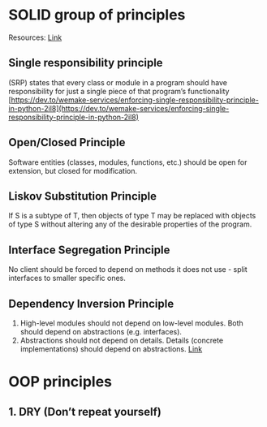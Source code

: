 # SOLID group of principles
Resources:
[Link](https://medium.com/@severinperez/writing-flexible-code-with-the-single-responsibility-principle-b71c4f3f883f)

## Single responsibility principle
(SRP) states that every class or module in a program should have responsibility for just a single piece of that program’s functionality
[https://dev.to/wemake-services/enforcing-single-responsibility-principle-in-python-2il8](https://dev.to/wemake-services/enforcing-single-responsibility-principle-in-python-2il8)


## Open/Closed Principle 
Software entities (classes, modules, functions, etc.) should be open for extension, but closed for modification.

## Liskov Substitution Principle
If S is a subtype of T, then objects of type T may be replaced with objects of type S without altering any of the desirable properties of the program.

## Interface Segregation Principle 
No client should be forced to depend on methods it does not use - split interfaces to smaller specific ones.

## Dependency Inversion Principle
1.  High-level modules should not depend on low-level modules. Both should depend on abstractions (e.g. interfaces).
2.  Abstractions should not depend on details. Details (concrete implementations) should depend on abstractions.
[Link](https://medium.com/@mrfksiv/python-design-patterns-01-introduction-54e681aaf2d0)


# OOP principles
## 1. DRY (Don’t repeat yourself)
<!--stackedit_data:
eyJoaXN0b3J5IjpbLTI5NDkzODI5NCwtODg0NzU0MjQxLC0xND
IyOTIwNzg1LC0xNTMxNDM2MDc4LC0xNzY2NTI0NDQ0LC0xNzIw
NjY4OTk5LC0xMTI1NDQyODQsLTExMDM4MjMyODYsLTg4ODUwMj
g4MSwtOTk2NTgxODQ1XX0=
-->